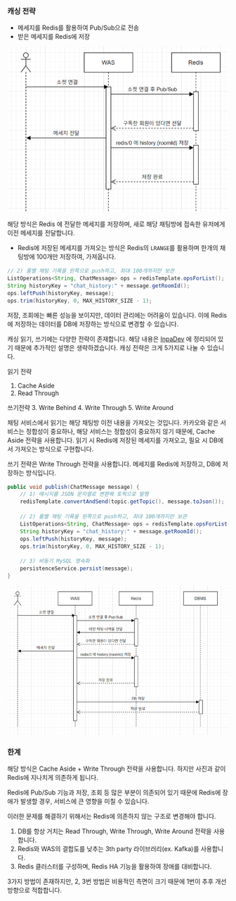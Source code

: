 ### 캐싱 전략

- 메세지를 Redis를 활용하여 Pub/Sub으로 전송
- 받은 메세지를 Redis에 저장

![img.png](readmeImage/img.png)

해당 방식은 Redis 에 전달한 메세지를 저장하며, 새로 해당 채팅방에 접속한 유저에게 이전 메세지를 전달합니다. 
- Redis에 저장된 메세지를 가져오는 방식은 Redis의 `LRANGE`를 활용하며 한개의 채팅방에 100개만 저장하여, 가져옵니다.

```java
// 2) 룸별 채팅 기록을 왼쪽으로 push하고, 최대 100개까지만 보관
ListOperations<String, ChatMessage> ops = redisTemplate.opsForList();
String historyKey = "chat_history:" + message.getRoomId();
ops.leftPush(historyKey, message);
ops.trim(historyKey, 0, MAX_HISTORY_SIZE - 1);
```

저장, 조회에는 빠른 성능을 보이지만, 데이터 관리에는 어려움이 있습니다. 이에 Redis에 저장하는 데이터를 DB에 저장하는 방식으로 변경할 수 있습니다.

캐싱 읽기, 쓰기에는 다양한 전략이 존재합니다. 해당 내용은 [InpaDev](https://inpa.tistory.com/entry/REDIS-%F0%9F%93%9A-%EC%BA%90%EC%8B%9CCache-%EC%84%A4%EA%B3%84-%EC%A0%84%EB%9E%B5-%EC%A7%80%EC%B9%A8-%EC%B4%9D%EC%A0%95%EB%A6%AC) 에 정리되어 있기 때문에 추가적인 설명은 생략하겠습니다.
캐싱 전략은 크게 5가지로 나눌 수 있습니다.

읽기 전략
1. Cache Aside
2. Read Through

쓰기전략
3. Write Behind
4. Write Through
5. Write Around

채팅 서비스에서 읽기는 해당 채팅방 이전 내용을 가져오는 것입니다. 카카오와 같은 서비스는 정합성이 중요하나, 
해당 서비스는 정합성이 중요하지 않기 때문에, Cache Aside 전략을 사용합니다.
읽기 시 Redis에 저장된 메세지를 가져오고, 필요 시 DB에서 가져오는 방식으로 구현합니다.

쓰기 전략은 Write Through 전략을 사용합니다. 메세지를 Redis에 저장하고, DB에 저장하는 방식입니다.

```java
public void publish(ChatMessage message) {
    // 1) 메시지를 JSON 문자열로 변환해 토픽으로 발행
    redisTemplate.convertAndSend(topic.getTopic(), message.toJson());

    // 2) 룸별 채팅 기록을 왼쪽으로 push하고, 최대 100개까지만 보관
    ListOperations<String, ChatMessage> ops = redisTemplate.opsForList();
    String historyKey = "chat_history:" + message.getRoomId();
    ops.leftPush(historyKey, message);
    ops.trim(historyKey, 0, MAX_HISTORY_SIZE - 1);

    // 3) 비동기 MySQL 영속화
    persistenceService.persist(message);
}
```

![img.png](readmeImage/img2.png)

### 한계
해당 방식은 Cache Aside + Write Through 전략을 사용합니다. 하지만 사진과 같이 Redis에 지나치게 의존하게 됩니다.

Redis에 Pub/Sub 기능과 저장, 조회 등 많은 부분이 의존되어 있기 때문에 Redis에 장애가 발생할 경우, 서비스에 큰 영향을 미칠 수 있습니다.

이러한 문제를 해결하기 위해서는 Redis에 의존하지 않는 구조로 변경해야 합니다.

1. DB를 항상 거치는 Read Through, Write Through, Write Around 전략을 사용합니다.
2. Redis와 WAS의 결합도를 낮추는 3th party 라이브러리(ex. Kafka)를 사용합니다.
3. Redis 클러스터를 구성하며, Redis HA 기능을 활용하여 장애를 대비합니다.

3가지 방법이 존재하지만, 2, 3번 방법은 비용적인 측면이 크기 때문에 1번이 추후 개선 방향으로 적합합니다.
